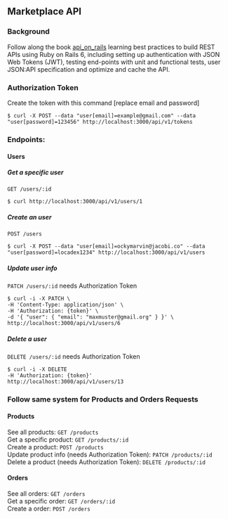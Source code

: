 ## Marketplace API

### Background
Follow along the book [api_on_rails](https://github.com/madeindjs/api_on_rails) learning best practices to build REST APIs using Ruby on Rails 6, including setting up authentication with JSON Web Tokens (JWT), testing end-points with unit and functional tests, user JSON:API specification and optimize and cache the API.

### Authorization Token
Create the token with this command [replace email and password]
````
$ curl -X POST --data "user[email]=example@gmail.com" --data "user[password]=123456" http://localhost:3000/api/v1/tokens
````

### Endpoints:

#### Users
##### Get a specific user
`GET /users/:id`
````
$ curl http://localhost:3000/api/v1/users/1
````
##### Create an user
`POST /users`
````
$ curl -X POST --data "user[email]=ockymarvin@jacobi.co" --data "user[password]=locadex1234" http://localhost:3000/api/v1/users
````
##### Update user info
`PATCH /users/:id`
needs Authorization Token
````
$ curl -i -X PATCH \
-H 'Content-Type: application/json' \
-H 'Authorization: {token}' \
-d '{ "user": { "email": "maxmuster@gmail.org" } }' \
http://localhost:3000/api/v1/users/6
````
##### Delete a user
`DELETE /users/:id`
needs Authorization Token
````
$ curl -i -X DELETE
-H 'Authorization: {token}'
http://localhost:3000/api/v1/users/13
````

### Follow same system for Products and Orders Requests
#### Products
See all products: `GET /products`  
Get a specific product: `GET /products/:id`  
Create a product: `POST /products`  
Update product info (needs Authorization Token): `PATCH /products/:id`  
Delete a product (needs Authorization Token): `DELETE /products/:id` 

#### Orders
See all orders: `GET /orders`  
Get a specific order: `GET /orders/:id`  
Create a order: `POST /orders`  
